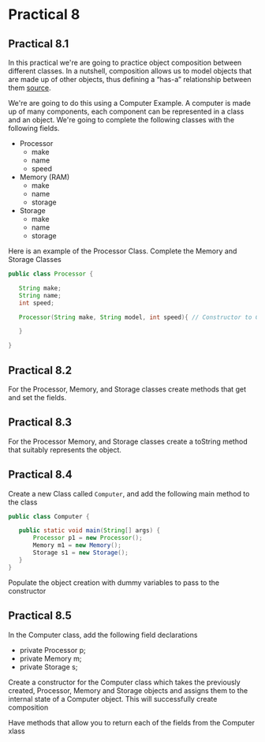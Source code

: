 # Practical 8

## Practical 8.1

In this practical we're are going to practice object composition between
different classes. In a nutshell, composition allows us to model objects
that are made up of other objects, thus defining a “has-a” relationship
between them [source](https://www.baeldung.com/java-inheritance-composition). 
   
   
We're are going to do this using a Computer Example. A computer is made up of
many components, each component can be represented in a class and an object.
We're going to complete the following classes with the following fields.
 
- Processor
    - make
    - name
    - speed
- Memory (RAM)
    - make
    - name
    - storage
- Storage
    - make 
    - name
    - storage
    
Here is an example of the Processor Class. Complete the Memory and Storage Classes
 
 ```java
public class Processor {

    String make;
    String name;
    int speed;

    Processor(String make, String model, int speed){ // Constructor to Complete

    }

}

```
   

## Practical 8.2

For the Processor, Memory, and Storage classes create methods that get and
set the fields.

## Practical 8.3

For the Processor Memory, and Storage classes create a toString method that
suitably represents the object. 

## Practical 8.4

Create a new Class called `Computer`, and add the following main method to
the class
 
 ```java
public class Computer {

    public static void main(String[] args) {
        Processor p1 = new Processor();
        Memory m1 = new Memory();
        Storage s1 = new Storage();
    }
}

```

Populate the object creation with dummy variables to pass to the constructor

## Practical 8.5

In the Computer class, add the following field declarations
- private Processor p;
- private Memory m;
- private Storage s;

Create a constructor for the Computer class which takes the previously created,
Processor, Memory and Storage objects and assigns them to the internal
state of a Computer object. This will successfully create composition
 
Have methods that allow you to return each of the fields from the Computer xlass
